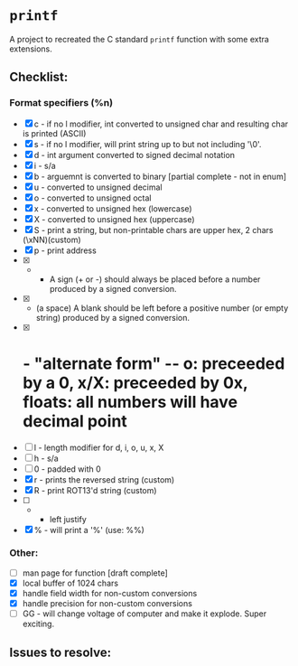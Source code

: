 # `printf`

A project to recreated the C standard `printf` function with some extra extensions.


## Checklist:
### Format specifiers (%n)
- [x] c - if no l modifier, int converted to unsigned char and resulting char is printed (ASCII)
- [x] s - if no l modifier, will print string up to but not including '\0'.
- [x] d - int argument converted to signed decimal notation
- [x] i - s/a
- [x] b - arguemnt is converted to binary [partial complete - not in enum]
- [x] u - converted to unsigned decimal
- [x] o - converted to unsigned octal
- [x] x - converted to unsigned hex (lowercase)
- [x] X - converted to unsigned hex (uppercase)
- [x] S - print a string, but non-printable chars are upper hex, 2 chars (\xNN)(custom)
- [x] p - print address
- [x] + - A  sign  (+ or -) should always be placed before a number produced by a signed conversion.
- [x]  - (a space) A blank should be left before a positive number (or empty string) produced by a signed conversion.
- [x] # - "alternate form" -- o: preceeded by a 0, x/X: preceeded by 0x, floats: all numbers will have decimal point
- [ ] l - length modifier for d, i, o, u, x, X
- [ ] h - s/a
- [ ] 0 - padded with 0
- [x] r - prints the reversed string (custom)
- [x] R - print ROT13'd string (custom)
- [ ] - - left justify
- [x] % - will print a '%' (use: %%)

### Other:
- [ ] man page for function [draft complete]
- [x] local buffer of 1024 chars
- [x] handle field width for non-custom conversions
- [x] handle precision for non-custom conversions
- [ ] GG - will change voltage of computer and make it explode. Super exciting.

## Issues to resolve:

